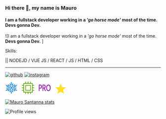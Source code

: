 ### Hi there 👋, my name is Mauro 
#### I am a fullstack developer working in a *'go horse mode'* most of the time. **Devs gonna Dev.** 
![I am a fullstack developer working in a *'go horse mode'* most of the time. **Devs gonna Dev.** ]


Skills: 
<link rel="stylesheet" href="https://cdn.jsdelivr.net/gh/devicons/devicon@v2.13.0/devicon.min.css">
<i class="devicon-java-plain-wordmark"></i> || NODEJD / VUE JS / REACT / JS / HTML / CSS
<hr>



[<img src='https://cdn.jsdelivr.net/npm/simple-icons@3.0.1/icons/github.svg' alt='github' height='40'>](https://github.com/MauroSantanna)  [<img src='https://cdn.jsdelivr.net/npm/simple-icons@3.0.1/icons/instagram.svg' alt='instagram' height='40'>](https://www.instagram.com/kamelubl/)  

<a href='https://archiveprogram.github.com/'><img src='https://raw.githubusercontent.com/acervenky/animated-github-badges/master/assets/acbadge.gif' width='40' height='40'></a> <a href='https://docs.github.com/en/developers'><img src='https://raw.githubusercontent.com/acervenky/animated-github-badges/master/assets/devbadge.gif' width='40' height='40'></a> <a href='https://github.com/pricing'><img src='https://raw.githubusercontent.com/acervenky/animated-github-badges/master/assets/pro.gif' width='40' height='40'></a> <a href='https://stars.github.com/'><img src='https://raw.githubusercontent.com/acervenky/animated-github-badges/master/assets/starbadge.gif' width='35' height='35'></a> 

[![Mauro Santanna stats](https://github-readme-stats.vercel.app/api?username=MauroSantanna&theme=dark&hide=prs,issues,contribs&count_private=true)](https://github.com/anuraghazra/github-readme-stats)
 

![Profile views](https://gpvc.arturio.dev/MauroSantanna)  
